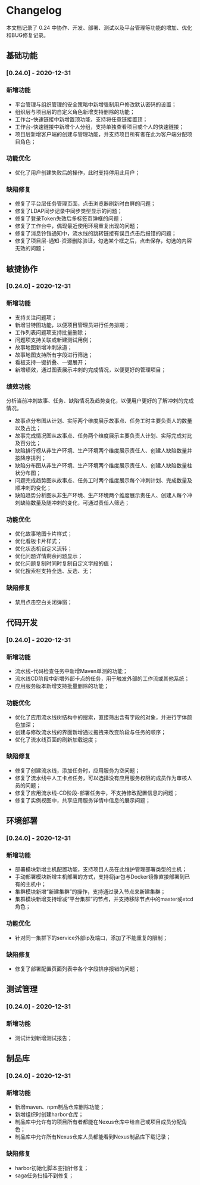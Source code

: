 # Changelog

本文档记录了 0.24 中协作、开发、部署、测试以及平台管理等功能的增加、优化和BUG修复记录。

## 基础功能

### [0.24.0] - 2020-12-31

### 新增功能

* 平台管理与组织管理的安全策略中新增强制用户修改默认密码的设置；
* 组织层与项目层的自定义角色新增支持删除的功能；
* 工作台-快速链接中新增置顶功能，支持将任意链接置顶；
* 工作台-快速链接中新增个人分组，支持单独查看项目或个人的快速链接；
* 项目层新增客户端的创建与管理功能，并支持项目所有者在此为客户端分配项目角色；

### 功能优化

* 优化了用户创建失败后的操作，此时支持停用此用户；

### 缺陷修复

* 修复了平台层任务管理页面，点击浏览器刷新时白屏的问题；
* 修复了LDAP同步记录中同步类型显示的问题；
* 修复了登录Token失效后多标签页弹框的问题；
* 修复了工作台中，偶现最近使用环境重复出现的问题；
* 修复了消息铃铛通知中，流水线的跳转链接有误且点击后报错的问题；
* 修复了项目层-通知-资源删除验证，勾选某个框之后，点击保存，勾选的内容无效的问题；

## 敏捷协作 

### [0.24.0] - 2020-12-31

### 新增功能

* 支持关注问题项；
* 新增甘特图功能，以便项目管理员进行任务排期；
* 工作列表问题项支持批量删除；
* 问题项支持关联或新建测试用例；
* 故事地图新增冲刺泳道；
* 故事地图支持所有字段进行筛选；
* 看板支持一键折叠、一键展开；
* 新增绩效，通过图表展示冲刺的完成情况，以便更好的管理项目；

### 绩效功能

分析当前冲刺故事、任务、缺陷情况及趋势变化，以便用户更好的了解冲刺的完成情况。

* 故事点分布图从计划、实际两个维度展示故事点、任务工时主要负责人的数量以及占比；
* 故事完成情况图从故事点、任务两个维度展示主要负责人计划、实际完成对比及百分比；
* 缺陷排行榜从非生产环境、生产环境两个维度展示责任人、创建人缺陷数量并按降序排列；
* 缺陷分布图从非生产环境、生产环境两个维度展示责任人、创建人缺陷数量柱状分布图；
* 问题完成趋势图从故事点、任务工时两个维度展示每个冲刺计划、完成数量及顺冲刺的变化；
* 缺陷趋势分析图从非生产环境、生产环境两个维度展示责任人、创建人每个冲刺缺陷数量及随冲刺的变化，可通过责任人筛选；

### 功能优化

* 优化故事地图卡片样式；
* 优化看板卡片样式；
* 优化状态机自定义流转；
* 优化问题详情剩余问题显示；
* 优化问题复制时同时复制自定义字段的值；
* 优化搜索栏支持全选、反选、无；
### 缺陷修复

* 禁用点击空白关闭弹窗；

## 代码开发 

### [0.24.0] - 2020-12-31

### 新增功能

* 流水线-代码检查任务中新增Maven单测的功能；
* 流水线CD阶段中新增外部卡点的任务，用于触发外部的工作流或其他系统；
* 应用服务版本新增支持批量删除的功能；
### 功能优化

* 优化了应用流水线树结构中的搜索，直接筛出含有字段的对象，并进行字体颜色加深；
* 创建与修改流水线的界面新增通过拖拽来改变阶段与任务的顺序；
* 优化了流水线页面的刷新加载速度；
### 缺陷修复

* 修复了创建流水线，添加任务时，应用服务为空问题；
* 修复了流水线中人工卡点任务，可以选择没有应用服务权限的成员作为审核人员的问题；
* 修复了应用流水线-CD阶段-部署任务中，不支持修改配置信息的问题；
* 修复了实例视图中，共享应用服务详情中信息的展示问题；

## 环境部署 

### [0.24.0] - 2020-12-31

### 新增功能

* 部署模块新增主机配置功能，支持项目人员在此维护管理部署类型的主机；
* 手动部署模块新增主机部署的方式，支持将jar包与Docker镜像直接部署到已有的主机中；
* 集群模块新增“新建集群”的操作，支持通过录入节点来新建集群；
* 集群模块新增支持增减“平台集群”的节点，并支持移除节点中的master或etcd角色；
### 功能优化

* 针对同一集群下的service外部ip及端口，添加了不能重复的限制；
### 缺陷修复

* 修复了部署配置页面列表中各个字段排序报错的问题；

## 测试管理

### [0.24.0] - 2020-12-31

### 新增功能

* 测试计划新增测试报告；

## 制品库

### [0.24.0] - 2020-12-31

### 新增功能

* 新增maven、npm制品仓库删除功能；
* 新增组织时创建harbor仓库；
* 制品库中允许有的项目所有者都能在Nexus仓库中给自己或项目成员分配角色；
* 制品库中允许所有Nexus仓库人员都能看到Nexus制品库下载记录；

### 缺陷修复

* harbor初始化脚本空指针修复；
* saga任务扫描不到修复；

 